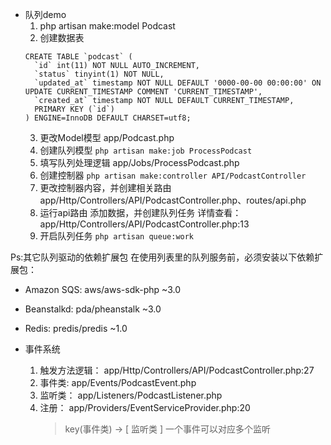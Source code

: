 - 队列demo
    1. php artisan make:model Podcast
    2. 创建数据表
    ```
    CREATE TABLE `podcast` (
      `id` int(11) NOT NULL AUTO_INCREMENT,
      `status` tinyint(1) NOT NULL,
      `updated_at` timestamp NOT NULL DEFAULT '0000-00-00 00:00:00' ON UPDATE CURRENT_TIMESTAMP COMMENT 'CURRENT_TIMESTAMP',
      `created_at` timestamp NOT NULL DEFAULT CURRENT_TIMESTAMP,
      PRIMARY KEY (`id`)
    ) ENGINE=InnoDB DEFAULT CHARSET=utf8;
    ```
    3. 更改Model模型 app/Podcast.php
    4. 创建队列模型 `php artisan make:job ProcessPodcast`
    5. 填写队列处理逻辑 app/Jobs/ProcessPodcast.php
    6. 创建控制器 `php artisan make:controller API/PodcastController`
    7. 更改控制器内容，并创建相关路由 app/Http/Controllers/API/PodcastController.php、routes/api.php
    8. 运行api路由 添加数据，并创建队列任务 详情查看：app/Http/Controllers/API/PodcastController.php:13
    9. 开启队列任务 `php artisan queue:work`
    
Ps:其它队列驱动的依赖扩展包
在使用列表里的队列服务前，必须安装以下依赖扩展包：

- Amazon SQS: aws/aws-sdk-php ~3.0
- Beanstalkd: pda/pheanstalk ~3.0
- Redis: predis/predis ~1.0

- 事件系统

    1. 触发方法逻辑： app/Http/Controllers/API/PodcastController.php:27
    2. 事件类: app/Events/PodcastEvent.php
    3. 监听类： app/Listeners/PodcastListener.php
    4. 注册： app/Providers/EventServiceProvider.php:20
        > key(事件类) -> [ 监听类 ] 一个事件可以对应多个监听

